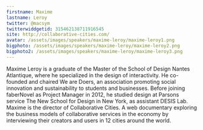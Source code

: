 ```yaml
---
firstname: Maxime 
lastname: Leroy
twitter: @macsym
twitterwiddgetid: 315462138711916545
site: http://collaborative-cities.com/
avatar: /assets/images/speakers/maxime-leroy/maxime-leroy1.png
bigphoto: /assets/images/speakers/maxime-leroy/maxime-leroy2.png
bigphoto2: /assets/images/speakers/maxime-leroy/maxime-leroy3.png
---
```


Maxime Leroy is a graduate of the Master of the School of Design Nantes Atlantique, where he specialized in the design of interactivity. He co-founded and chaired We are Doers, an association promoting social innovation and sustainability to students and businesses. Before joining faberNovel as Project Manager in 2012, he studied design at Parsons service The New School for Design in New York, as assistant DESIS Lab. Maxime is the director of Collaborative Cities. A web documentary exploring the business models of collaborative services in the economy by interviewing their creators and users in 12 cities around the world.